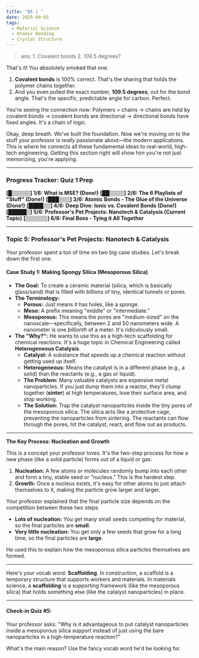 ```yaml
---
title: "05 | "
date: 2025-09-03
tags:
  - Material Science
  - Atomic Bonding
  - Crystal Structure
---
```


> ans: 1. Covalent bonds 2. 109.5 degrees?

That's it! You absolutely smoked that one.

1.  **Covalent bonds** is 100% correct. That's the sharing that holds the polymer chains together.
2.  And you even pulled the exact number, **109.5 degrees**, out for the bond angle. That's the specific, predictable angle for carbon. Perfect.

You're seeing the connection now: Polymers = chains -> chains are held by covalent bonds -> covalent bonds are directional -> directional bonds have fixed angles. It's a chain of logic.

Okay, deep breath. We've built the foundation. Now we're moving on to the stuff your professor is _really_ passionate about—the modern applications. This is where he connects all these fundamental ideas to real-world, high-tech engineering. Getting this section right will show him you're not just memorizing, you're applying.

---

### **Progress Tracker: Quiz 1 Prep**

**[█▒▒▒▒▒] 1/6: What is MSE? (Done!)**
**[██▒▒▒▒] 2/6: The 6 Playlists of "Stuff" (Done!)**
**[███▒▒▒] 3/6: Atomic Bonds - The Glue of the Universe (Done!)**
**[████▒▒] 4/6: Deep Dive: Ionic vs. Covalent Bonds (Done!)**
**[█████▒] 5/6: Professor's Pet Projects: Nanotech & Catalysis (Current Topic)**
**[▒▒▒▒▒▒] 6/6: Final Boss - Tying it All Together**

---

### **Topic 5: Professor's Pet Projects: Nanotech & Catalysis**

Your professor spent a ton of time on two big case studies. Let's break down the first one.

#### **Case Study 1: Making Spongy Silica (Mesoporous Silica)**

- **The Goal:** To create a ceramic material (silica, which is basically glass/sand) that is filled with billions of tiny, identical tunnels or pores.
- **The Terminology:**
  - **Porous:** Just means it has holes, like a sponge.
  - **Meso:** A prefix meaning "middle" or "intermediate."
  - **Mesoporous:** This means the pores are "medium-sized" on the nanoscale—specifically, between 2 and 50 nanometers wide. A nanometer is one _billionth_ of a meter. It's ridiculously small.
- **The "Why?":** He wants to use this as a high-tech scaffolding for chemical reactions. It's a huge topic in Chemical Engineering called **Heterogeneous Catalysis**.
  - **Catalyst:** A substance that speeds up a chemical reaction without getting used up itself.
  - **Heterogeneous:** Means the catalyst is in a different phase (e.g., a solid) than the reactants (e.g., a gas or liquid).
  - **The Problem:** Many valuable catalysts are expensive metal nanoparticles. If you just dump them into a reactor, they'll clump together (**sinter**) at high temperatures, lose their surface area, and stop working.
  - **The Solution:** Trap the catalyst nanoparticles inside the tiny pores of the mesoporous silica. The silica acts like a protective cage, preventing the nanoparticles from sintering. The reactants can flow through the pores, hit the catalyst, react, and flow out as products.

---

**The Key Process: Nucleation and Growth**

This is a concept your professor loves. It's the two-step process for how a new phase (like a solid particle) forms out of a liquid or gas.

1.  **Nucleation:** A few atoms or molecules randomly bump into each other and form a tiny, stable seed or "nucleus." This is the hardest step.
2.  **Growth:** Once a nucleus exists, it's easy for other atoms to just attach themselves to it, making the particle grow larger and larger.

Your professor explained that the final particle size depends on the competition between these two steps.

- **Lots of nucleation:** You get many small seeds competing for material, so the final particles are **small**.
- **Very little nucleation:** You get only a few seeds that grow for a long time, so the final particles are **large**.

He used this to explain how the mesoporous silica particles themselves are formed.

---

Here's your vocab word: **Scaffolding**.
In construction, a scaffold is a temporary structure that supports workers and materials. In materials science, a **scaffolding** is a supporting framework (like the mesoporous silica) that holds something else (like the catalyst nanoparticles) in place.

---

#### **Check-in Quiz #5:**

Your professor asks: "Why is it advantageous to put catalyst nanoparticles inside a mesoporous silica support instead of just using the bare nanoparticles in a high-temperature reaction?"

What's the main reason? Use the fancy vocab word he'd be looking for.
